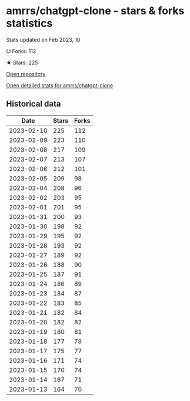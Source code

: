 # amrrs/chatgpt-clone - stars & forks statistics

Stats updated on Feb 2023, 10

☋ Forks: 112

★ Stars: 225

[Open repository](https://github.com/amrrs/chatgpt-clone)

[Open detailed stats for amrrs/chatgpt-clone](https://reviewgithub.com/rep/amrrs/chatgpt-clone)

## Historical data
| Date | Stars | Forks |
|------|-------|-------|
| 2023-02-10 | 225 | 112 | 
| 2023-02-09 | 223 | 110 | 
| 2023-02-08 | 217 | 109 | 
| 2023-02-07 | 213 | 107 | 
| 2023-02-06 | 212 | 101 | 
| 2023-02-05 | 209 | 98 | 
| 2023-02-04 | 208 | 96 | 
| 2023-02-02 | 203 | 95 | 
| 2023-02-01 | 201 | 95 | 
| 2023-01-31 | 200 | 93 | 
| 2023-01-30 | 198 | 92 | 
| 2023-01-29 | 195 | 92 | 
| 2023-01-28 | 193 | 92 | 
| 2023-01-27 | 189 | 92 | 
| 2023-01-26 | 188 | 90 | 
| 2023-01-25 | 187 | 91 | 
| 2023-01-24 | 186 | 89 | 
| 2023-01-23 | 184 | 87 | 
| 2023-01-22 | 183 | 85 | 
| 2023-01-21 | 182 | 84 | 
| 2023-01-20 | 182 | 82 | 
| 2023-01-19 | 180 | 81 | 
| 2023-01-18 | 177 | 78 | 
| 2023-01-17 | 175 | 77 | 
| 2023-01-16 | 171 | 74 | 
| 2023-01-15 | 170 | 74 | 
| 2023-01-14 | 167 | 71 | 
| 2023-01-13 | 164 | 70 | 

